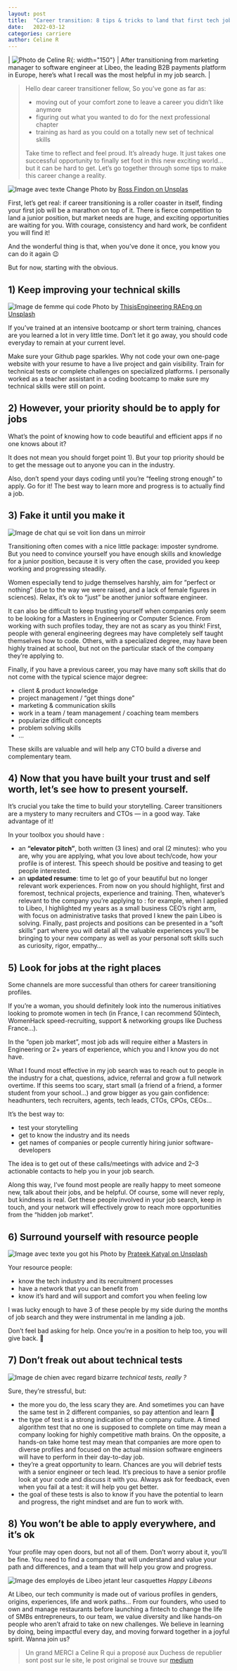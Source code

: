 ```yaml
---
layout: post
title:  "Career transition: 8 tips & tricks to land that first tech job in a start-up"
date:   2022-03-12
categories: carriere
author: Celine R
---
```


| ![Photo de Celine R](/assets/2022-03-12-career-transition-8tips/CelineR.jpg){: width="150"} | After transitioning from marketing manager to software engineer at Libeo, the leading B2B payments platform in Europe, here’s what I recall was the most helpful in my job search. |

>Hello dear career transitioner fellow,
>So you’ve gone as far as:
>- moving out of your comfort zone to leave a career you didn’t like anymore
>- figuring out what you wanted to do for the next professional chapter
>- training as hard as you could on a totally new set of technical skills
>
>Take time to reflect and feel proud. It’s already huge.
>It just takes one successful opportunity to finally set foot in this new exciting world… but it can be hard to get.
>Let’s go together through some tips to make this career change a reality.

![Image avec texte Change](/assets/2022-03-12-career-transition-8tips/photo1.jpeg)
Photo by [Ross Findon on Unsplas](https://unsplash.com/@rossf?utm_source=unsplash&utm_medium=referral&utm_content=creditCopyText)

First, let’s get real: if career transitioning is a roller coaster in itself, finding your first job will be a marathon on top of it.
There is fierce competition to land a junior position, but market needs are huge, and exciting opportunities are waiting for you.
With courage, consistency and hard work, be confident you will find it!

And the wonderful thing is that, when you’ve done it once, you know you can do it again 😉

But for now, starting with the obvious.
## 1) Keep improving your technical skills

![Image de femme qui code](/assets/2022-03-12-career-transition-8tips/photo2.jpeg) Photo by [ThisisEngineering RAEng on Unsplash](https://unsplash.com/@thisisengineering?utm_source=unsplash&utm_medium=referral&utm_content=creditCopyText)

If you’ve trained at an intensive bootcamp or short term training, chances are you learned a lot in very little time.
Don’t let it go away, you should code everyday to remain at your current level.

Make sure your Github page sparkles.
Why not code your own one-page website with your resume to have a live project and gain visibility.
Train for technical tests or complete challenges on specialized platforms.
I personally worked as a teacher assistant in a coding bootcamp to make sure my technical skills were still on point.

## 2) However, your priority should be to apply for jobs

What’s the point of knowing how to code beautiful and efficient apps if no one knows about it?

It does not mean you should forget point 1).
But your top priority should be to get the message out to anyone you can in the industry.

Also, don’t spend your days coding until you’re “feeling strong enough” to apply.
Go for it! The best way to learn more and progress is to actually find a job.

## 3) Fake it until you make it

![Image de chat qui se voit lion dans un mirroir](/assets/2022-03-12-career-transition-8tips/photo3.jpeg)

Transitioning often comes with a nice little package: imposter syndrome. But you need to convince yourself you have enough skills and knowledge for a junior position, because it is very often the case, provided you keep working and progressing steadily.

Women especially tend to judge themselves harshly, aim for “perfect or nothing” (due to the way we were raised, and a lack of female figures in sciences). Relax, it’s ok to “just” be another junior software engineer.

It can also be difficult to keep trusting yourself when companies only seem to be looking for a Masters in Engineering or Computer Science.
From working with such profiles today, they are not as scary as you think!
First, people with general engineering degrees may have completely self taught themselves how to code.
Others, with a specialized degree, may have been highly trained at school, but not on the particular stack of the company they’re applying to.

Finally, if you have a previous career, you may have many soft skills that do not come with the typical science major degree:

- client & product knowledge
- project management / “get things done”
- marketing & communication skills
- work in a team / team management / coaching team members
- popularize difficult concepts
- problem solving skills
- …

These skills are valuable and will help any CTO build a diverse and complementary team.

## 4) Now that you have built your trust and self worth, let’s see how to present yourself.

It’s crucial you take the time to build your storytelling.
Career transitioners are a mystery to many recruiters and CTOs — in a good way.
Take advantage of it!

In your toolbox you should have :

- an **“elevator pitch”**, both written (3 lines) and oral (2 minutes): who you are, why you are applying, what you love about tech/code, how your profile is of interest. This speech should be positive and teasing to get people interested.
- an **updated resume**: time to let go of your beautiful but no longer relevant work experiences. From now on you should highlight, first and foremost, technical projects, experience and training. Then, whatever’s relevant to the company you’re applying to : for example, when I applied to Libeo, I highlighted my years as a small business CEO’s right arm, with focus on administrative tasks that proved I knew the pain Libeo is solving. Finally, past projects and positions can be presented in a “soft skills” part where you will detail all the valuable experiences you’ll be bringing to your new company as well as your personal soft skills such as curiosity, rigor, empathy…

## 5) Look for jobs at the right places

Some channels are more successful than others for career transitioning profiles.

If you’re a woman, you should definitely look into the numerous initiatives looking to promote women in tech (in France, I can recommend 50intech, WomenHack speed-recruiting, support & networking groups like Duchess France…).

In the “open job market”, most job ads will require either a Masters in Engineering or 2+ years of experience, which you and I know you do not have.

What I found most effective in my job search was to reach out to people in the industry for a chat, questions, advice, referral and grow a full network overtime. If this seems too scary, start small (a friend of a friend, a former student from your school…) and grow bigger as you gain confidence: headhunters, tech recruiters, agents, tech leads, CTOs, CPOs, CEOs…

It’s the best way to:

- test your storytelling
- get to know the industry and its needs
- get names of companies or people currently hiring junior software- developers

The idea is to get out of these calls/meetings with advice and 2–3 actionable contacts to help you in your job search.

Along this way, I’ve found most people are really happy to meet someone new, talk about their jobs, and be helpful.
Of course, some will never reply, but kindness is real.
Get these people involved in your job search, keep in touch, and your network will effectively grow to reach more opportunities from the “hidden job market”.

## 6) Surround yourself with resource people

![Image avec texte you got his](/assets/2022-03-12-career-transition-8tips/photo4.jpeg) Photo by [Prateek Katyal on Unsplash](https://unsplash.com/@prateekkatyal?utm_source=unsplash&utm_medium=referral&utm_content=creditCopyText)

Your resource people:

- know the tech industry and its recruitment processes
- have a network that you can benefit from
- know it’s hard and will support and comfort you when feeling low

I was lucky enough to have 3 of these people by my side during the months of job search and they were instrumental in me landing a job.

Don’t feel bad asking for help. Once you’re in a position to help too, you will give back. 🙂

## 7) Don’t freak out about technical tests
![Image de chien avec regard bizarre](/assets/2022-03-12-career-transition-8tips/photo7.png)
*technical tests, really ?*

Sure, they’re stressful, but:

- the more you do, the less scary they are. And sometimes you can have the same test in 2 different companies, so pay attention and learn 🙂
- the type of test is a strong indication of the company culture. A timed algorithm test that no one is supposed to complete on time may mean a company looking for highly competitive math brains. On the opposite, a hands-on take home test may mean that companies are more open to diverse profiles and focused on the actual mission software engineers will have to perform in their day-to-day job.
- they’re a great opportunity to learn. Chances are you will debrief tests with a senior engineer or tech lead. It’s precious to have a senior profile look at your code and discuss it with you. Always ask for feedback, even when you fail at a test: it will help you get better.
- the goal of these tests is also to know if you have the potential to learn and progress, the right mindset and are fun to work with.

## 8) You won’t be able to apply everywhere, and it’s ok

Your profile may open doors, but not all of them. Don’t worry about it, you’ll be fine. You need to find a company that will understand and value your path and differences, and a team that will help you grow and progress.

![Image des employés de Libeo jetant leur casquettes](/assets/2022-03-12-career-transition-8tips/photo8.jpeg)
*Happy Libeons*

At Libeo, our tech community is made out of various profiles in genders, origins, experiences, life and work paths… From our founders, who used to own and manage restaurants before launching a fintech to change the life of SMBs entrepreneurs, to our team, we value diversity and like hands-on people who aren’t afraid to take on new challenges. We believe in learning by doing, being impactful every day, and moving forward together in a joyful spirit. Wanna join us?

> Un grand MERCI a Celine R qui a proposé aux Duchess de republier sont post sur le site, le post original se trouve sur [medium](https://medium.com/tales-of-libeo/career-transition-8-tips-tricks-to-land-that-first-tech-job-in-a-start-up-fe124e16a730) 